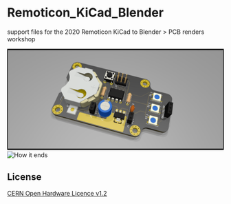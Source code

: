 # Remoticon_KiCad_Blender
support files for the 2020 Remoticon KiCad to Blender > PCB renders workshop

![How it starts](/KiCad/tiny_blinky_coarse/RENDERS/tiny_blinky_05.png)
![How it ends](/renders/tiny_blinky_06_283.png)

License
-------
[CERN Open Hardware Licence v1.2 ]

[CERN Open Hardware Licence v1.2 ]:http://www.ohwr.org/attachments/2388/cern_ohl_v_1_2.txt
